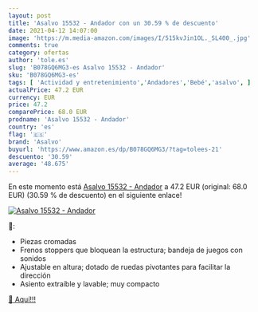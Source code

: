 ```yaml
---
layout: post
title: 'Asalvo 15532 - Andador con un 30.59 % de descuento'
date: 2021-04-12 14:07:00
image: 'https://m.media-amazon.com/images/I/515kvJin1OL._SL400_.jpg'
comments: true
category: ofertas
author: 'tole.es'
slug: 'B078GQ6MG3-es Asalvo 15532 - Andador'
sku: 'B078GQ6MG3-es'
tags: [ 'Actividad y entretenimiento','Andadores','Bebé','asalvo', ]
actualPrice: 47.2 EUR
currency: EUR
price: 47.2
comparePrice: 68.0 EUR
prodname: 'Asalvo 15532 - Andador'
country: 'es'
flag: '🇪🇸'
brand: 'Asalvo'
buyurl: 'https://www.amazon.es/dp/B078GQ6MG3/?tag=tolees-21'
descuento: '30.59'
average: '48.675'
---
```


En este momento está [Asalvo 15532 - Andador](https://www.amazon.es/dp/B078GQ6MG3/?tag=tolees-21) a 47.2 EUR (original: 68.0 EUR) (30.59 %  de descuento) en el siguiente enlace!

[![Asalvo 15532 - Andador](https://m.media-amazon.com/images/I/515kvJin1OL._SL400_.jpg)](https://www.amazon.es/dp/B078GQ6MG3/?tag=tolees-21)

🔎:

- Piezas cromadas
- Frenos stoppers que bloquean la estructura; bandeja de juegos con sonidos
- Ajustable en altura; dotado de ruedas pivotantes para facilitar la dirección
- Asiento extraíble y lavable; muy compacto

[🛒 Aquí!!!](https://www.amazon.es/dp/B078GQ6MG3/?tag=tolees-21)
